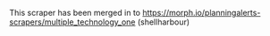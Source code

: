 This scraper has been merged in to https://morph.io/planningalerts-scrapers/multiple_technology_one (shellharbour)
